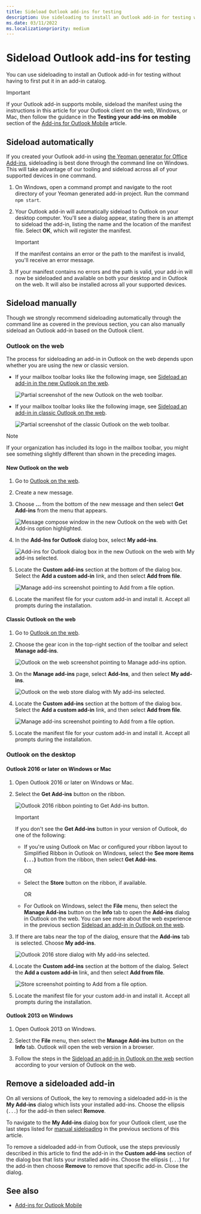 ```yaml
---
title: Sideload Outlook add-ins for testing
description: Use sideloading to install an Outlook add-in for testing without having to first put it in an add-in catalog.
ms.date: 03/11/2022
ms.localizationpriority: medium
---
```


# Sideload Outlook add-ins for testing

You can use sideloading to install an Outlook add-in for testing without having to first put it in an add-in catalog.

> [!IMPORTANT]
> If your Outlook add-in supports mobile, sideload the manifest using the instructions in this article for your Outlook client on the web, Windows, or Mac, then follow the guidance in the **Testing your add-ins on mobile** section of the [Add-ins for Outlook Mobile](outlook-mobile-addins.md#testing-your-add-ins-on-mobile) article.

## Sideload automatically

If you created your Outlook add-in using [the Yeoman generator for Office Add-ins](https://github.com/OfficeDev/generator-office), sideloading is best done through the command line on Windows. This will take advantage of our tooling and sideload across all of your supported devices in one command.

1. On Windows, open a command prompt and navigate to the root directory of your Yeoman generated add-in project. Run the command `npm start`.

1. Your Outlook add-in will automatically sideload to Outlook on your desktop computer. You'll see a dialog appear, stating there is an attempt to sideload the add-in, listing the name and the location of the manifest file. Select **OK**, which will register the manifest.

    > [!IMPORTANT]
    > If the manifest contains an error or the path to the manifest is invalid, you'll receive an error message.

1. If your manifest contains no errors and the path is valid, your add-in will now be sideloaded and available on both your desktop and in Outlook on the web. It will also be installed across all your supported devices.

## Sideload manually

Though we strongly recommend sideloading automatically through the command line as covered in the previous section, you can also manually sideload an Outlook add-in based on the Outlook client.

### Outlook on the web

The process for sideloading an add-in in Outlook on the web depends upon whether you are using the new or classic version.

- If your mailbox toolbar looks like the following image, see [Sideload an add-in in the new Outlook on the web](#new-outlook-on-the-web).

    ![Partial screenshot of the new Outlook on the web toolbar.](../images/outlook-on-the-web-new-toolbar.png)

- If your mailbox toolbar looks like the following image, see [Sideload an add-in in classic Outlook on the web](#classic-outlook-on-the-web).

    ![Partial screenshot of the classic Outlook on the web toolbar.](../images/outlook-on-the-web-classic-toolbar.png)

> [!NOTE]
> If your organization has included its logo in the mailbox toolbar, you might see something slightly different than shown in the preceding images.

#### New Outlook on the web

1. Go to [Outlook on the web](https://outlook.office.com).

1. Create a new message.

1. Choose **...** from the bottom of the new message and then select **Get Add-ins** from the menu that appears.

    ![Message compose window in the new Outlook on the web with Get Add-ins option highlighted.](../images/outlook-on-the-web-new-get-add-ins.png)

1. In the **Add-Ins for Outlook** dialog box, select **My add-ins**.

    ![Add-ins for Outlook dialog box in the new Outlook on the web with My add-ins selected.](../images/outlook-on-the-web-new-my-add-ins.png)

1. Locate the **Custom add-ins** section at the bottom of the dialog box. Select the **Add a custom add-in** link, and then select **Add from file**.

    ![Manage add-ins screenshot pointing to Add from a file option.](../images/outlook-sideload-desktop-add-from-file.png)

1. Locate the manifest file for your custom add-in and install it. Accept all prompts during the installation.

#### Classic Outlook on the web

1. Go to [Outlook on the web](https://outlook.office.com).

1. Choose the gear icon in the top-right section of the toolbar and select **Manage add-ins**.

    ![Outlook on the web screenshot pointing to Manage add-ins option.](../images/outlook-sideload-web-manage-integrations.png)

1. On the **Manage add-ins** page, select **Add-Ins**, and then select **My add-ins**.

    ![Outlook on the web store dialog with My add-ins selected.](../images/outlook-sideload-store-select-add-ins.png)

1. Locate the **Custom add-ins** section at the bottom of the dialog box. Select the **Add a custom add-in** link, and then select **Add from file**.

    ![Manage add-ins screenshot pointing to Add from a file option.](../images/outlook-sideload-desktop-add-from-file.png)

1. Locate the manifest file for your custom add-in and install it. Accept all prompts during the installation.

### Outlook on the desktop

#### Outlook 2016 or later on Windows or Mac

1. Open Outlook 2016 or later on Windows or Mac.

1. Select the **Get Add-ins** button on the ribbon.

    ![Outlook 2016 ribbon pointing to Get Add-ins button.](../images/outlook-sideload-desktop-store.png)

    > [!IMPORTANT]
    > If you don't see the **Get Add-ins** button in your version of Outlook, do one of the following:
    >
    > - If you're using Outlook on Mac or configured your ribbon layout to Simplified Ribbon in Outlook on Windows, select the **See more items (`...`)** button from the ribbon, then select **Get Add-ins**.
    >
    >   OR
    >
    > - Select the **Store** button on the ribbon, if available.
    >
    >   OR
    >
    > - For Outlook on Windows, select the **File** menu, then select the **Manage Add-ins** button on the **Info** tab to open the **Add-ins** dialog in Outlook on the web. You can see more about the web experience in the previous section [Sideload an add-in in Outlook on the web](#outlook-on-the-web).

1. If there are tabs near the top of the dialog, ensure that the **Add-ins** tab is selected. Choose **My add-ins**.

    ![Outlook 2016 store dialog with My add-ins selected.](../images/outlook-sideload-store-select-add-ins.png)

1. Locate the **Custom add-ins** section at the bottom of the dialog. Select the **Add a custom add-in** link, and then select **Add from file**.

    ![Store screenshot pointing to Add from a file option.](../images/outlook-sideload-desktop-add-from-file.png)

1. Locate the manifest file for your custom add-in and install it. Accept all prompts during the installation.

#### Outlook 2013 on Windows

1. Open Outlook 2013 on Windows.

1. Select the **File** menu, then select the **Manage Add-ins** button on the **Info** tab. Outlook will open the web version in a browser.

1. Follow the steps in the [Sideload an add-in in Outlook on the web](#outlook-on-the-web) section according to your version of Outlook on the web.

## Remove a sideloaded add-in

On all versions of Outlook, the key to removing a sideloaded add-in is the **My Add-ins** dialog which lists your installed add-ins. Choose the ellipsis (`...`) for the add-in then select **Remove**.

To navigate to the **My Add-ins** dialog box for your Outlook client, use the last steps listed for [manual sideloading](#sideload-manually) in the previous sections of this article.

To remove a sideloaded add-in from Outlook, use the steps previously described in this article to find the add-in in the **Custom add-ins** section of the dialog box that lists your installed add-ins. Choose the ellipsis (`...`) for the add-in then choose **Remove** to remove that specific add-in. Close the dialog.

## See also

- [Add-ins for Outlook Mobile](outlook-mobile-addins.md)